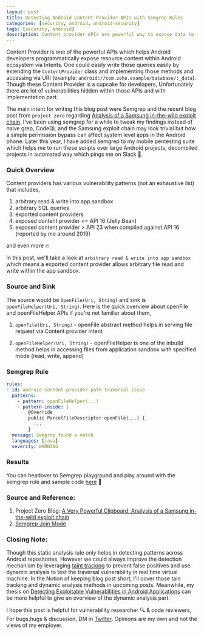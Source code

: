 ```yaml
---
layout: post
title: Detecting Android Content Provider APIs with Semgrep Rules
categories: [security, android, android-security]
tags: [security, android]
description: Content provider APIs are powerful way to expose data to internal or external apps within Android ecosystem. However, there are lot of ways these APIs are implemented with flaws that leads to serious data leakage and even Remote code execution.
---
```


Content Provider is one of the powerful APIs which helps Android developers programmatically expose resource content within Android ecosystem via Intents. One could easily write those queries easily by extending the `ContentProvider` class and implementing those methods and accessing via URI (example: `android://com.zoho.example/database/:_data`). Though these Content Provider is a cupcake for developers, Unfortunately there are lot of vulnerabilities hidden within those APIs and with implementation part. 

The main intent for writing this blog post were Semgrep and the recent blog post from `project zero` regarding [Analysis of a Samsung in-the-wild exploit chain](https://googleprojectzero.blogspot.com/2022/11/a-very-powerful-clipboard-samsung-in-the-wild-exploit-chain.html). I've been using semgrep for a while to tweak my findings instead of naive grep, CodeQL and the Samsung exploit chain may look trivial but how a simple permission bypass can affect system level apps in the Android phone. Later this year, I have added semgrep to my mobile pentesting suite which helps me to run these scripts over large Android projects, decompiled projects in automated way which pings me on Slack 🤖.

### Quick Overview

Content providers has various vulnerability patterns (not an exhaustive list) that includes,

1. arbitrary read & write into app sandbox 
2. arbitrary SQL queries
3. exported content providers
4. exposed content provider <= API 16 (Jelly Bean) 
5. exposed content provider > API 23 when compiled against API 16 (reported by me around 2019) 

and even more 🔥

In this post, we'll take a look at `arbitrary read & write into app sandbox` which means a exported content provider allows arbitrary file read and write within the app sandbox.

### Source and Sink

The source would be `OpenFile(Uri, String)` and sink is `openFileHelper(Uri, String)`. Here is the quick overview about openFile and openFileHelper APIs if you're not familiar about them,

1. `openFile(Uri, String)` - openFile abstract method helps in serving file request via Content provider intent

2. `openFileHelper(Uri, String)` - openFileHelper is one of the inbuild method helps in accessing files from application sandbox with specified mode (read, write, append)

### Semgrep Rule

```yaml
rules:
- id: android-content-provider-path-traversal-issue
  patterns:
    - pattern: openFileHelper(...)
    - pattern-inside: |
        @Override
        public ParcelFileDescriptor openFile(...) {
          ...
        }
  message: Semgrep found a match
  languages: [java]
  severity: WARNING
```

### Results

You can headover to Semgrep playground and play around with the semgrep rule and sample code [here](https://semgrep.dev/s/oJwn) 🎉

### Source and Reference:

1. Project Zero Blog: [A Very Powerful Clipboard: Analysis of a Samsung in-the-wild exploit chain](https://googleprojectzero.blogspot.com/2022/11/a-very-powerful-clipboard-samsung-in-the-wild-exploit-chain.html)
2. [Semgrep Join Mode](https://semgrep.dev/docs/writing-rules/experiments/join-mode/overview/)

### Closing Note:

Though this static analysis rule only helps in detecting patterns across Android repositories, However we could always improve the detection mechanism by leveraging [taint tracking](https://semgrep.dev/docs/writing-rules/data-flow/taint-mode/) to prevent false positives and use dynamic analysis to test the traversal vulnerability in real time virtual machine. In the Notion of keeping blog post short, I'll cover those tain tracking and dynamic analysis methods in upcoming posts. Meanwhile, my thesis on [Detecting Exploitable Vulnerabilities in Android Applications](https://uwspace.uwaterloo.ca/handle/10012/17034) can be more helpful to give an overview of the dynamic analysis part.

I hope this post is helpful for vulnerability researcher 🔍 & code reviewers, For bugs,hugs & discussion, DM in [Twitter](https://twitter.com/sshivasurya). Opinions are my own and not the views of my employer.
